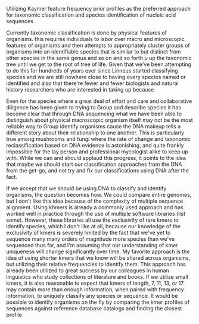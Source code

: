 Utilizing Kaymer feature frequency prior profiles as the preferred approach for taxonomic classification and species identification of nucleic acid sequences

Currently taxonomic classification is done by physical features of organisms. this requires individuals to labor over macro and microscopic features of organisms and then attempts to appropriately cluster groups of organisms into an identifiable species that is similar to but distinct from other species in the same genus and so on and so forth u up the taxonomic tree until we get to the root of tree of life. Given that we've been attempting to do this for hundreds of years ever since Linneus started classifying species and we are still nowhere close to having every species named or identified and also that there're fewer and fewer biologists and natural history researchers who are interested in taking up because

Even for the species where a great deal of effort and care and collaborative diligence has been given to trying to Group and describe species it has become clear that through DNA sequencing what we have been able to distinguish about physical macroscopic organism itself may not be the most reliable way to Group identify organisms cause the DNA makeup tells a different story about their relationship to one another. This is particularly true among mushrooms and fungi where the rate of change and taxonomic reclassification based on DNA evidence is astonishing, and quite frankly impossible for the lay person and professional mycologist alike to keep up with. While we can and should applaud this progress, it points to the idea that maybe we should start our classification approaches from the DNA from the get-go, and not try and fix our classifications using DNA after the fact.

If we accept that we should be using DNA to classify and identify organisms, the question becomes how. We could compare entire genomes, but I don't like this idea because of the complexity of multiple sequence alignment. Using khmers is already a commonly used approach and has worked well in practice through the use of multiple software libraries (list some). However, these libraries all use the exclusivity of rare kmers to identify species, which I don't like at all, because our knowledge of the exclusivity of kmers is severely limited by the fact that we've yet to sequence many many orders of magnitude more species than we've sequenced thus far, and I'm assuming that our understanding of kmer uniqueness will change significantly over time. My favorite approach is the idea of using shorter kmers that we know will be shared across organisms, but utilizing their relative frequencies to identify them. This approach has already been utilized to great success by our colleagues in human linguistics who study collections of literature and books. If we utilize small kmers, it is also reasonable to expect that kmers of length, 7, 11, 13, or 17 may contain more than enough information, when paired with frequency information, to uniquely classify any species or sequence. It would be possible to identify organisms on the fly by comparing the kmer profiles of sequences against reference database catalogs and finding the closest profile